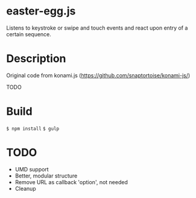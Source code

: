 easter-egg.js
=============

Listens to keystroke or swipe and touch events and react upon entry of a certain sequence.

# Description

Original code from konami.js (https://github.com/snaptortoise/konami-js/)

TODO

# Build

```$ npm install```
```$ gulp```

# TODO
- UMD support
- Better, modular structure
- Remove URL as callback 'option', not needed
- Cleanup
